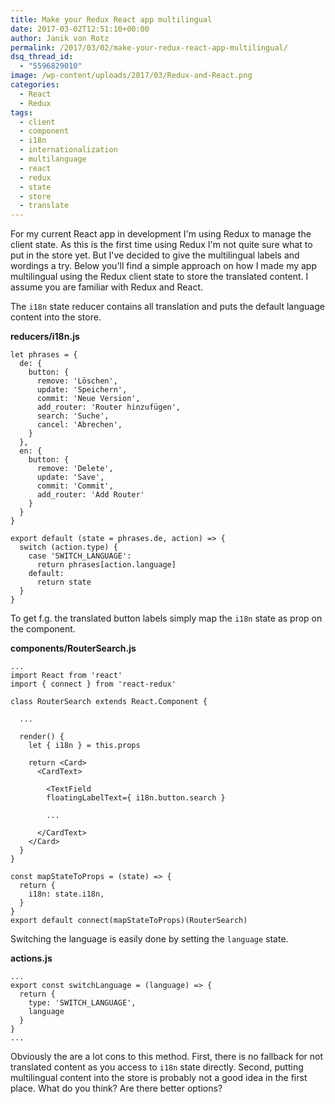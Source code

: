 ```yaml
---
title: Make your Redux React app multilingual
date: 2017-03-02T12:51:10+00:00
author: Janik von Rotz
permalink: /2017/03/02/make-your-redux-react-app-multilingual/
dsq_thread_id:
  - "5596829010"
image: /wp-content/uploads/2017/03/Redux-and-React.png
categories:
  - React
  - Redux
tags:
  - client
  - component
  - i18n
  - internationalization
  - multilanguage
  - react
  - redux
  - state
  - store
  - translate
---
```

For my current React app in development I'm using Redux to manage the client state. As this is the first time using Redux I'm not quite sure what to put in the store yet. But I've decided to give the multilingual labels and wordings a try. Below you'll find a simple approach on how I made my app multilingual using the Redux client state to store the translated content. I assume you are familiar with Redux and React.
<!--more-->
The `i18n` state reducer contains all translation and puts the default language content into the store.

**reducers/i18n.js**

```
let phrases = {
  de: {
    button: {
      remove: 'Löschen',
      update: 'Speichern',
      commit: 'Neue Version',
      add_router: 'Router hinzufügen',
      search: 'Suche',
      cancel: 'Abrechen',
    }
  },
  en: {
    button: {
      remove: 'Delete',
      update: 'Save',
      commit: 'Commit',
      add_router: 'Add Router'
    }
  }
}

export default (state = phrases.de, action) => {
  switch (action.type) {
    case 'SWITCH_LANGUAGE':
      return phrases[action.language]
    default:
      return state
  }
}
```

To get f.g. the translated button labels simply map the `i18n` state as prop on the component.

**components/RouterSearch.js**

```
...
import React from 'react'
import { connect } from 'react-redux'

class RouterSearch extends React.Component {

  ...

  render() {
    let { i18n } = this.props

    return <Card>
      <CardText>

        <TextField
        floatingLabelText={ i18n.button.search }

        ...

      </CardText>
    </Card>
  }
}

const mapStateToProps = (state) => {
  return {
    i18n: state.i18n,
  }
}
export default connect(mapStateToProps)(RouterSearch)
```

Switching the language is easily done by setting the `language` state.

**actions.js**

```
...
export const switchLanguage = (language) => {
  return {
    type: 'SWITCH_LANGUAGE',
    language
  }
}
...
```

Obviously the are a lot cons to this method. First, there is no fallback for not translated content as you access to `i18n` state directly. Second, putting multilingual content into the store is probably not a good idea in the first place. What do you think? Are there better options?